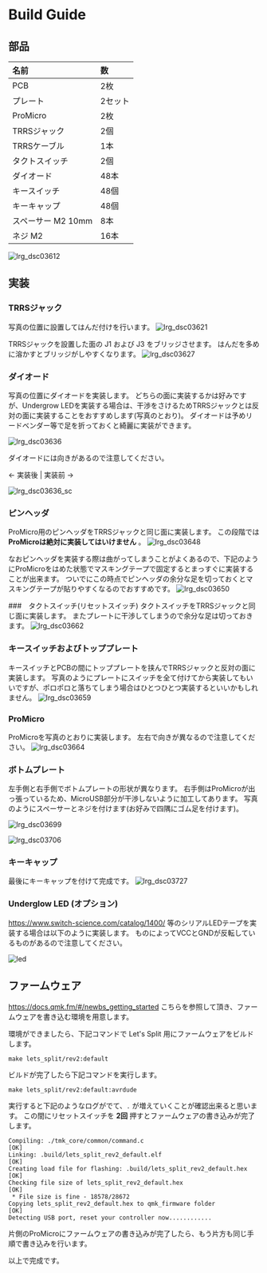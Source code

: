 # Build Guide

## 部品
| 名前 | 数 |
|:-|:-|
| PCB | 2枚 | リバーシブルです
| プレート | 2セット |
| ProMicro | 2枚 |
| TRRSジャック | 2個 |
| TRRSケーブル | 1本 |
| タクトスイッチ | 2個 |
| ダイオード | 48本 |
| キースイッチ | 48個 |
| キーキャップ | 48個 |
| スペーサー M2 10mm | 8本 |
| ネジ M2 | 16本 |

![lrg_dsc03612](https://user-images.githubusercontent.com/736191/40373990-17bbb6ec-5e23-11e8-9a36-4016893d67cd.jpg)

## 実装

### TRRSジャック
写真の位置に設置してはんだ付けを行います。
![lrg_dsc03621](https://user-images.githubusercontent.com/736191/40375098-856a0aca-5e25-11e8-80c8-9bacaf7ab2fb.jpg)

TRRSジャックを設置した面の J1 および J3 をブリッジさせます。
はんだを多めに溶かすとブリッジがしやすくなります。
![lrg_dsc03627](https://user-images.githubusercontent.com/736191/40375334-40a9f9f8-5e26-11e8-85b5-863c82fcff76.jpg)

### ダイオード
写真の位置にダイオードを実装します。
どちらの面に実装するかは好みですが、Undergrow LEDを実装する場合は、干渉をさけるためTRRSジャックとは反対の面に実装することをおすすめします(写真のとおり)。
ダイオードは予めリードベンダー等で足を折っておくと綺麗に実装ができます。

![lrg_dsc03636](https://user-images.githubusercontent.com/736191/40375636-162edc92-5e27-11e8-8a1d-b6f0b2d0f0a0.jpg)

ダイオードには向きがあるので注意してください。

<- 実装後 | 実装前 ->

![lrg_dsc03636_sc](https://user-images.githubusercontent.com/736191/40375916-ee34983e-5e27-11e8-9871-83fc66706c4f.jpg)

### ピンヘッダ
ProMicro用のピンヘッダをTRRSジャックと同じ面に実装します。
この段階では __ProMicroは絶対に実装してはいけません__ 。
![lrg_dsc03648](https://user-images.githubusercontent.com/736191/40376274-e6fc64b0-5e28-11e8-84f2-b3a6fe936c20.jpg)

なおピンヘッダを実装する際は曲がってしまうことがよくあるので、下記のようにProMicroをはめた状態でマスキングテープで固定するとまっすぐに実装することが出来ます。
ついでにこの時点でピンヘッダの余分な足を切っておくとマスキングテープが貼りやすくなるのでおすすめです。
![lrg_dsc03650](https://user-images.githubusercontent.com/736191/40376576-9f5ab25a-5e29-11e8-8964-5750721bd61b.jpg)

###　タクトスイッチ(リセットスイッチ)
タクトスイッチをTRRSジャックと同じ面に実装します。
またプレートに干渉してしまうので余分な足は切っておきます。
![lrg_dsc03662](https://user-images.githubusercontent.com/736191/40376947-a03913d2-5e2a-11e8-8cad-b5af7de1e63f.jpg)

### キースイッチおよびトッププレート
キースイッチとPCBの間にトッププレートを挟んでTRRSジャックと反対の面に実装します。
写真のようにプレートにスイッチを全て付けてから実装してもいいですが、ポロポロと落ちてしまう場合はひとつひとつ実装するといいかもしれません。
![lrg_dsc03659](https://user-images.githubusercontent.com/736191/40377882-f4c82bd4-5e2c-11e8-9297-35312ac51d93.jpg)

### ProMicro
ProMicroを写真のとおりに実装します。
左右で向きが異なるので注意してください。
![lrg_dsc03664](https://user-images.githubusercontent.com/736191/40378122-96e1891a-5e2d-11e8-8507-8a7bbfb30bc2.jpg)

### ボトムプレート
左手側と右手側でボトムプレートの形状が異なります。
右手側はProMicroが出っ張っているため、MicroUSB部分が干渉しないように加工してあります。
写真のようにスペーサーとネジを付けます(お好みで四隅にゴム足を付けます)。

![lrg_dsc03699](https://user-images.githubusercontent.com/736191/40421857-41bfced8-5ec8-11e8-948c-e52313227dbb.jpg)

![lrg_dsc03706](https://user-images.githubusercontent.com/736191/40421545-40710fb6-5ec7-11e8-90fb-982ab76ec62c.jpg)

### キーキャップ
最後にキーキャップを付けて完成です。
![lrg_dsc03727](https://user-images.githubusercontent.com/736191/40422415-3a6dc9e4-5eca-11e8-956e-e07d1105848f.jpg)


### Underglow LED (オプション)

https://www.switch-science.com/catalog/1400/ 等のシリアルLEDテープを実装する場合は以下のように実装します。
ものによってVCCとGNDが反転しているものがあるので注意してください。

![led](https://user-images.githubusercontent.com/736191/40420981-21b60222-5ec5-11e8-9e1d-0ba6050762e2.jpg)


## ファームウェア
https://docs.qmk.fm/#/newbs_getting_started こちらを参照して頂き、ファームウェアを書き込む環境を用意します。

環境ができましたら、下記コマンドで Let's Split 用にファームウェアをビルドします。

```
make lets_split/rev2:default
```

ビルドが完了したら下記コマンドを実行します。

```
make lets_split/rev2:default:avrdude
```

実行すると下記のようなログがでて、`.` が増えていくことが確認出来ると思います。
この間にリセットスイッチを __2回__ 押すとファームウェアの書き込みが完了します。

```
Compiling: ./tmk_core/common/command.c                                                              [OK]
Linking: .build/lets_split_rev2_default.elf                                                         [OK]
Creating load file for flashing: .build/lets_split_rev2_default.hex                                 [OK]
Checking file size of lets_split_rev2_default.hex                                                   [OK]
 * File size is fine - 18578/28672
Copying lets_split_rev2_default.hex to qmk_firmware folder                                          [OK]
Detecting USB port, reset your controller now............
```

片側のProMicroにファームウェアの書き込みが完了したら、もう片方も同じ手順で書き込みを行います。

以上で完成です。
